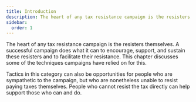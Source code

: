 ```yaml
---
title: Introduction
description: The heart of any tax resistance campaign is the resisters themselves.
sidebar:
  order: 1
---
```

The heart of any tax resistance campaign is the resisters themselves.
A successful campaign does what it can to encourage, support, and sustain these resisters and to facilitate their resistance.
This chapter discusses some of the techniques campaigns have relied on for this.

Tactics in this category can also be opportunities for people who are sympathetic to the campaign, but who are nonetheless unable to resist paying taxes themselves.
People who cannot resist the tax directly can help support those who can and do.
